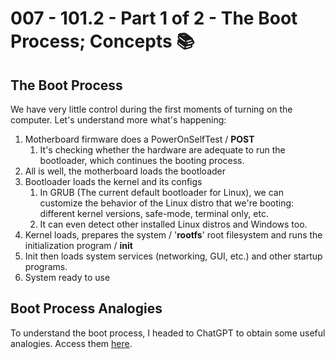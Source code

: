 # 007 - 101.2 - Part 1 of 2 - The Boot Process; Concepts 📚️

## The Boot Process
We have very little control during the first moments of turning on the computer. Let's understand more what's happening:
1. Motherboard firmware does a PowerOnSelfTest / **POST**
	1. It's checking whether the hardware are adequate to run the bootloader, which continues the booting process.
2. All is well, the motherboard loads the bootloader
3. Bootloader loads the kernel and its configs
	1. In GRUB (The current default bootloader for Linux), we can customize the behavior of the Linux distro that we're booting: different kernel versions, safe-mode, terminal only, etc.
	2. It can even detect other installed Linux distros and Windows too. 
4. Kernel loads, prepares the system / '**rootfs**' root filesystem and runs the initialization program / **init**
5. Init then loads system services (networking, GUI, etc.) and other startup programs.
6. System ready to use

## Boot Process Analogies
To understand the boot process, I headed to ChatGPT to obtain some useful analogies. Access them [here](./References/boot-process-analogies.md).


